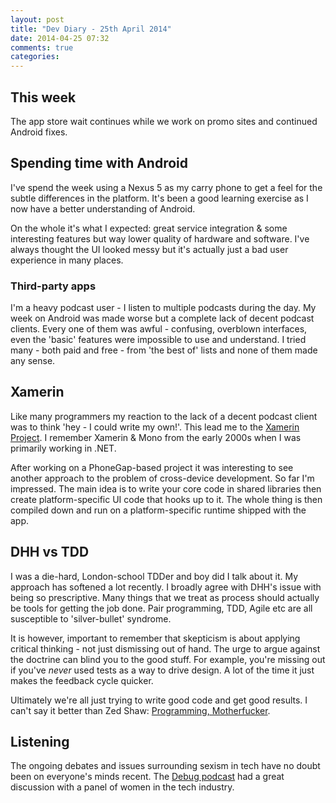 ```yaml
---
layout: post
title: "Dev Diary - 25th April 2014"
date: 2014-04-25 07:32
comments: true
categories: 
---
```


## This week

The app store wait continues while we work on promo sites and continued Android fixes.

## Spending time with Android

I've spend the week using a Nexus 5 as my carry phone to get a feel for the subtle differences in the platform. It's been a good learning exercise as I now have a better understanding of Android.

On the whole it's what I expected: great service integration & some interesting features but way lower quality of hardware and software. I've always thought the UI looked messy but it's actually just a bad user experience in many places.

### Third-party apps

I'm a heavy podcast user - I listen to multiple podcasts during the day. My week on Android was made worse but a complete lack of decent podcast clients. Every one of them was awful - confusing, overblown interfaces, even the 'basic' features were impossible to use and understand. I tried many - both paid and free - from 'the best of' lists and none of them made any sense.

## Xamerin

Like many programmers my reaction to the lack of a decent podcast client was to think 'hey - I could write my own!'. This lead me to the [Xamerin Project](http://xamarin.com/). I remember Xamerin & Mono from the early 2000s when I was primarily working in .NET.

After working on a PhoneGap-based project it was interesting to see another approach to the problem of cross-device development. So far I'm impressed. The main idea is to write your core code in shared libraries then create platform-specific UI code that hooks up to it. The whole thing is then compiled down and run on a platform-specific runtime shipped with the app.

## DHH vs TDD

I was a die-hard, London-school TDDer and boy did I talk about it. My approach has softened a lot recently. I broadly agree with DHH's issue with being so prescriptive. Many things that we treat as process should actually be tools for getting the job done. Pair programming, TDD, Agile etc are all susceptible to 'silver-bullet' syndrome.

It is however, important to remember that skepticism is about applying critical thinking - not just dismissing out of hand. The urge to argue against the doctrine can blind you to the good stuff. For example, you're missing out if you've *never* used tests as a way to drive design. A lot of the time it just makes the feedback cycle quicker.

Ultimately we're all just trying to write good code and get good results. I can't say it better than Zed Shaw: [Programming, Motherfucker](http://programming-motherfucker.com/).

## Listening

The ongoing debates and issues surrounding sexism in tech have no doubt been on everyone's minds recent. The [Debug podcast](http://www.imore.com/debug-34-sexism-tech) had a great discussion with a panel of women in the tech industry.
